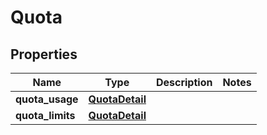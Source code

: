 # Quota

## Properties
| Name | Type | Description | Notes |
| ------------ | ------------- | ------------- | ------------- |
| **quota_usage** | [**QuotaDetail**](QuotaDetail.md) |  |  |
| **quota_limits** | [**QuotaDetail**](QuotaDetail.md) |  |  |


